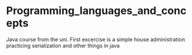 # Programming_languages_and_concepts
Java course from the uni. First excercise is a simple house administration practicing serialization and other things in java
